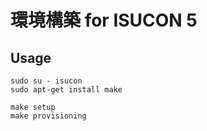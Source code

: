 # 環境構築 for ISUCON 5

## Usage

```
sudo su - isucon
sudo apt-get install make

make setup
make provisioning
```
